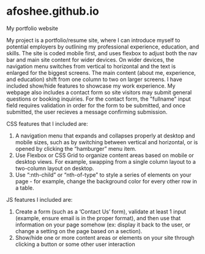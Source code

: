 # afoshee.github.io
My portfolio website

My project is a portfolio/resume site, where I can introduce myself to potential employers by outlining my professional experience, education, and skills. The site is coded mobile first, and uses flexbox to adjust both the nav bar and main site content for wider devices. On wider devices, the navigation menu switches from vertical to horizontal and the text is enlarged for the biggest screens. The main content (about me, experience, and education) shift from one column to two on larger screens. I have included show/hide features to showcase my work experience. My webpage also includes a contact form so site visitors may submit general questions or booking inquiries. For the contact form, the "fullname" input field requires validation in order for the form to be submitted, and once submitted, the user recieves a message confirming submission. 

CSS features that I included are: 
1. A navigation menu that expands and collapses properly at desktop and mobile sizes, such as by switching between vertical and horizontal, or is opened by clicking the “hamburger” menu item.
2. Use Flexbox or CSS Grid to organize content areas based on mobile or desktop views. For example, swapping from a single column layout to a two-column layout on desktop.
3. Use “:nth-child” or “nth-of-type” to style a series of elements on your page - for example, change the background color for every other row in a table.

JS features I included are:
1. Create a form (such as a ‘Contact Us’ form), validate at least 1 input (example, ensure email is in the proper format), and then use that information on your page somehow (ex: display it back to the user, or change a setting on the page based on a section).
2. Show/hide one or more content areas or elements on your site through clicking a button or some other user interaction

